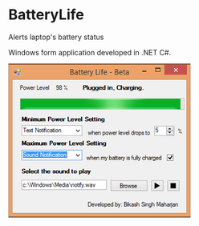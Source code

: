 # BatteryLife
Alerts laptop's battery status

Windows form application developed in .NET C#.

![alt tag](https://raw.githubusercontent.com/nestenius/BatteryLife/master/BatteryLife.png)
